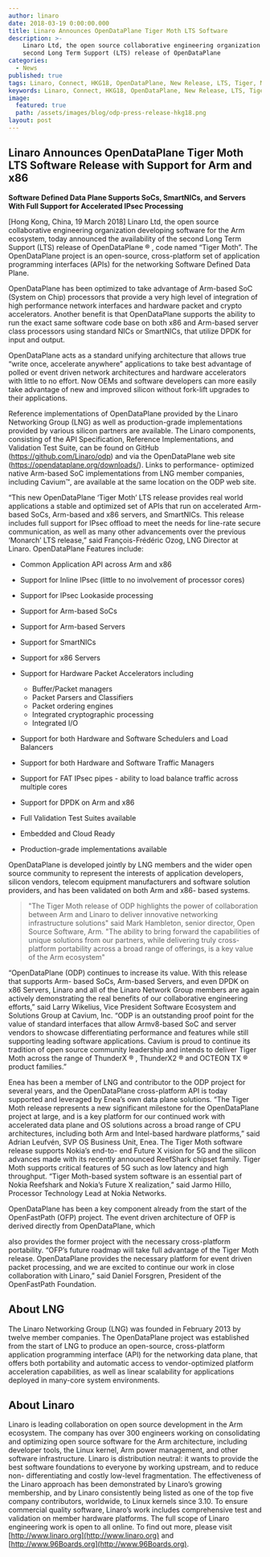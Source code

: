 ```yaml
---
author: linaro
date: 2018-03-19 0:00:00.000
title: Linaro Announces OpenDataPlane Tiger Moth LTS Software 
description: >-
    Linaro Ltd, the open source collaborative engineering organization developing software for the Arm ecosystem, today announced the availability of the
    second Long Term Support (LTS) release of OpenDataPlane
categories:
  - News
published: true
tags: Linaro, Connect, HKG18, OpenDataPlane, New Release, LTS, Tiger, Moth, Software
keywords: Linaro, Connect, HKG18, OpenDataPlane, New Release, LTS, Tiger, Moth, Software
image:
  featured: true
  path: /assets/images/blog/odp-press-release-hkg18.png
layout: post
---
```

## Linaro Announces OpenDataPlane Tiger Moth LTS Software Release with Support for Arm and x86
**Software Defined Data Plane Supports SoCs, SmartNICs, and Servers**
**With Full Support for Accelerated IPsec Processing**

[Hong Kong, China, 19 March 2018] Linaro Ltd, the open source collaborative engineering
organization developing software for the Arm ecosystem, today announced the availability of the
second Long Term Support (LTS) release of OpenDataPlane ® , code named “Tiger Moth”. The
OpenDataPlane project is an open-source, cross-platform set of application programming
interfaces (APIs) for the networking Software Defined Data Plane.

OpenDataPlane has been optimized to take advantage of Arm-based SoC (System on Chip)
processors that provide a very high level of integration of high performance network interfaces
and hardware packet and crypto accelerators. Another benefit is that OpenDataPlane supports
the ability to run the exact same software code base on both x86 and Arm-based server class
processors using standard NICs or SmartNICs, that utilize DPDK for input and output.

OpenDataPlane acts as a standard unifying architecture that allows true “write once, accelerate
anywhere” applications to take best advantage of polled or event driven network architectures
and hardware accelerators with little to no effort. Now OEMs and software developers can more
easily take advantage of new and improved silicon without fork-lift upgrades to their
applications.

Reference implementations of OpenDataPlane provided by the Linaro Networking Group (LNG)
as well as production-grade implementations provided by various silicon partners are available.
The Linaro components, consisting of the API Specification, Reference Implementations, and
Validation Test Suite, can be found on GitHub (https://github.com/Linaro/odp) and via the
OpenDataPlane web site (https://opendataplane.org/downloads/). Links to performance-
optimized native Arm-based SoC implementations from LNG member companies, including
Cavium™, are available at the same location on the ODP web site.

“This new OpenDataPlane ‘Tiger Moth’ LTS release provides real world applications a stable
and optimized set of APIs that run on accelerated Arm-based SoCs, Arm-based and x86
servers, and SmartNICs. This release includes full support for IPsec offload to meet the needs
for line-rate secure communication, as well as many other advancements over the previous
‘Monarch’ LTS release,” said François-Frédéric Ozog, LNG Director at Linaro.
OpenDataPlane Features include:

- Common Application API across Arm and x86
- Support for Inline IPsec (little to no involvement of processor cores)
- Support for IPsec Lookaside processing
- Support for Arm-based SoCs
- Support for Arm-based Servers
- Support for SmartNICs
- Support for x86 Servers

- Support for Hardware Packet Accelerators including
  - Buffer/Packet managers
  - Packet Parsers and Classifiers
  - Packet ordering engines
  - Integrated cryptographic processing
  - Integrated I/O
- Support for both Hardware and Software Schedulers and Load Balancers
- Support for both Hardware and Software Traffic Managers
- Support for FAT IPsec pipes - ability to load balance traffic across multiple cores
- Support for DPDK on Arm and x86
- Full Validation Test Suites available
- Embedded and Cloud Ready
- Production-grade implementations available

OpenDataPlane is developed jointly by LNG members and the wider open source community to
represent the interests of application developers, silicon vendors, telecom equipment
manufacturers and software solution providers, and has been validated on both Arm and x86-
based systems.

> "The Tiger Moth release of ODP highlights the power of collaboration between Arm and Linaro
> to deliver innovative networking infrastructure solutions"
> said Mark Hambleton, senior director, Open Source Software, Arm. 
> "The ability to bring forward the capabilities of unique solutions
> from our partners, while delivering truly cross-platform portability across a broad range of
> offerings, is a key value of the Arm ecosystem" 

“OpenDataPlane (ODP) continues to increase its value. With this release that supports Arm-
based SoCs, Arm-based Servers, and even DPDK on x86 Servers, Linaro and all of the Linaro
Network Group members are again actively demonstrating the real benefits of our collaborative
engineering efforts,” said Larry Wikelius, Vice President Software Ecosystem and Solutions
Group at Cavium, Inc. “ODP is an outstanding proof point for the value of standard interfaces
that allow Armv8-based SoC and server vendors to showcase differentiating performance and
features while still supporting leading software applications. Cavium is proud to continue its
tradition of open source community leadership and intends to deliver Tiger Moth across the
range of ThunderX ® , ThunderX2 ® and OCTEON TX ® product families.”

Enea has been a member of LNG and contributor to the ODP project for several years, and the
OpenDataPlane cross-platform API is today supported and leveraged by Enea’s own data plane
solutions. “The Tiger Moth release represents a new significant milestone for the
OpenDataPlane project at large, and is a key platform for our continued work with accelerated
data plane and OS solutions across a broad range of CPU architectures, including both Arm
and Intel-based hardware platforms,” said Adrian Leufvén, SVP OS Business Unit, Enea.
The Tiger Moth software release supports Nokia’s end-to- end Future X vision for 5G and the
silicon advances made with its recently announced ReefShark chipset family. Tiger Moth
supports critical features of 5G such as low latency and high throughput. “Tiger Moth-based
system software is an essential part of Nokia Reefshark and Nokia’s Future X realization,” said
Jarmo Hillo, Processor Technology Lead at Nokia Networks.

OpenDataPlane has been a key component already from the start of the OpenFastPath (OFP)
project. The event driven architecture of OFP is derived directly from OpenDataPlane, which

also provides the former project with the necessary cross-platform portability. “OFP’s future
roadmap will take full advantage of the Tiger Moth release. OpenDataPlane provides the
necessary platform for event driven packet processing, and we are excited to continue our work
in close collaboration with Linaro,” said Daniel Forsgren, President of the OpenFastPath
Foundation.

## About LNG
The Linaro Networking Group (LNG) was founded in February 2013 by twelve member
companies. The OpenDataPlane project was established from the start of LNG to produce an
open-source, cross-platform application programming interface (API) for the networking data
plane, that offers both portability and automatic access to vendor-optimized platform
acceleration capabilities, as well as linear scalability for applications deployed in many-core
system environments.

## About Linaro
Linaro is leading collaboration on open source development in the Arm ecosystem. The
company has over 300 engineers working on consolidating and optimizing open source
software for the Arm architecture, including developer tools, the Linux kernel, Arm power
management, and other software infrastructure. Linaro is distribution neutral: it wants to provide
the best software foundations to everyone by working upstream, and to reduce non-
differentiating and costly low-level fragmentation. The effectiveness of the Linaro approach has
been demonstrated by Linaro’s growing membership, and by Linaro consistently being listed as
one of the top five company contributors, worldwide, to Linux kernels since 3.10.
To ensure commercial quality software, Linaro’s work includes comprehensive test and
validation on member hardware platforms. The full scope of Linaro engineering work is open to
all online. To find out more, please visit [http://www.linaro.org](http://www.linaro.org) and [http://www.96Boards.org](http://www.96Boards.org).